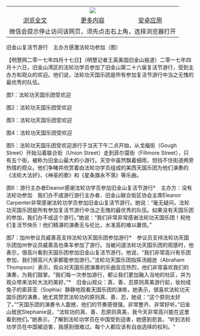 

<table>
  <tr>
    <td align="center" colspan="3">
      <a href="https://github.com/ogate/ogate/blob/master/README.md"><img src="https://cloud.githubusercontent.com/assets/11880933/13434984/f430fae2-e012-11e5-814f-c2df1e82b247.jpg"/></a>
    </td>
  </tr>
  <tr>
    <td align="center">
      <a href="https://s3.ap-south-1.amazonaws.com/ogatem/oGate.htm?c817858&from=oNote">浏览全文</a>
    </td>
    <td align="center">
      <a href="https://s3.ap-south-1.amazonaws.com/ogatem/oGate.htm?from=oNote">更多内容</a>
    </td>
    <td align="center">
      <a href="https://raw.githubusercontent.com/ogate/up/master/ogate.apk">安卓应用</a>
    </td>
  </tr>
  <tr>
    <td align="center" colspan="3">
      微信会提示停止访问该网页，须先点击右上角，选择浏览器打开
    </td>
  </tr>
</table>    


旧金山复活节游行　主办方感激法轮功参加（图）







【明慧网二零一七年四月十七日】（明慧记者王英美国旧金山报道）二零一七年四月十六日，旧金山湾区的法轮功学员参加了旧金山第二十六届复活节游行，受到主办方和观众的欢迎。他们说，法轮功天国乐团是所有参加复活节游行中当之无愧的最优秀的队伍。

图1：法轮功天国乐团受欢迎

图2：法轮功天国乐团受欢迎

图3：法轮功天国乐团受欢迎

图4：法轮功天国乐团受欢迎

图5：法轮功天国乐团受欢迎游行于当天下午二点开始，从戈福街（Gough Street）开始沿着联合街（Union Street）走到菲尔莫街（Fillmore Street），只有五个街，被称为旧金山最大的小游行。天空中虽然飘着细雨，但挡不住街道两旁热情的观众。他们争睹并欣赏着由法轮功学员组成的美西天国乐团为他们演奏的《法轮大法好》、《神圣的歌》和《星条旗永不落》等乐曲。

图6：游行主办者Eleanor感谢法轮功学员参加旧金山复活节游行*　主办方：没有法轮功参加　我们办不成游行游行主办者、旧金山联合街区协会主席Eleanor Carpenter非常感谢法轮功学员参加旧金山复活节游行。她说：“毫无疑问，法轮功天国乐团是所有参加复活节游行中当之无愧的最优秀的队伍。如果没有天国乐团的参加，我们办不成这个游行。”她说：“我们非常非常感谢法轮功天国乐团！祝他们复活节快乐！他们精湛的演奏无与伦比，水准高的难以置信。”

图7：加州参议员威善高支持法轮功天国乐团参加游行*　参议员支持法轮功天国乐团加州参议员威善高也乘车参加了游行。当被问道法轮功天国乐团的观感时，他表示，很高兴看到天国乐团参加旧金山复活节游行。他说，“我们非常高兴有乐团参加，我们很高兴大家都能参加游行。”法轮功天国乐团指挥汤姆逊（Abraham Thompson）表示，观众对天国乐团演奏的乐曲反应热烈，他们非常喜欢我们的演奏，为我们鼓掌。“我们每一次参加游行，都让我们更加融入当地的社区，并为观众带来法轮大法的美好。”*　旧金山观众：真、善、忍原则真美游行前，妆扮成兔子的索菲亚（Sophia）静静地观看天国乐团的演练，她表示，很喜欢法轮功天国乐团的演奏，她尤其赞赏法轮功的原则真、善、忍，她说：“这个原则太好了。”“天国乐团的演奏令人震撼，他们的节奏感很强，非常整齐、非常好听。”旧金山居民Stephanie说，“法轮功的真、善、忍原则真美，我今天非常高兴能在这里看到他们。”她表示，了解到法轮功学员在中国受到迫害，她感到悲哀。“听到法轮功学员在中国被迫害，我感到很难过。每个人都应该有自由选择的权利。“


